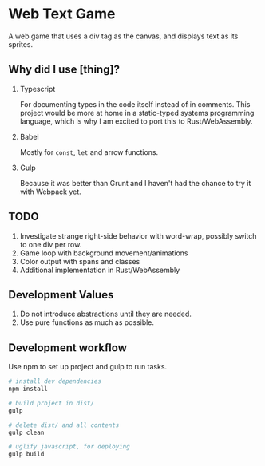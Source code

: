 # Web Text Game

A web game that uses a div tag as the canvas, and displays text
as its sprites.

## Why did I use [thing]?

1. Typescript

    For documenting types in the code itself instead of in
    comments. This project would be more at home
    in a static-typed systems programming language, which
    is why I am excited to port this to Rust/WebAssembly.

2. Babel

    Mostly for ```const```, ```let``` and arrow functions.

3. Gulp

    Because it was better than Grunt and I haven't had the chance
    to try it with Webpack yet.

## TODO

1. Investigate strange right-side behavior with word-wrap, possibly switch to one div per row.
2. Game loop with background movement/animations
3. Color output with spans and classes
4. Additional implementation in Rust/WebAssembly

## Development Values

1. Do not introduce abstractions until they are needed.
2. Use pure functions as much as possible.

## Development workflow

Use npm to set up project and gulp to run tasks.

```bash
# install dev dependencies
npm install

# build project in dist/
gulp

# delete dist/ and all contents
gulp clean

# uglify javascript, for deploying
gulp build
```
